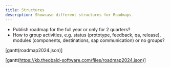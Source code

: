 ```yaml
---
title: Structures
description: Showcase different structures for Roadmaps
---
```


- Publish roadmap for the full year or only for 2 quarters?
- How to group activities, e.g. status (prototype, feedback, qa, release), modules (components, destinations, sap communication) or no groups?


[gantt(roadmap2024.json)]

[gantt(https://kb.theobald-software.com/files/roadmap2024.json)]

